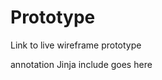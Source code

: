 <div class="copy">

# Prototype

Link to live wireframe prototype

<div class="annotation--slider">
  annotation Jinja include goes here
</div>   

</div>
